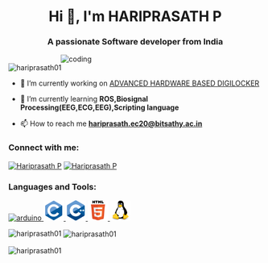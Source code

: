 <h1 align="center">Hi 👋, I'm HARIPRASATH P</h1>
<h3 align="center">A passionate Software developer from India</h3>
<img align="right" alt="coding" width="400" src="https://www.technogeeks.in/tech_uploads/2018/06/programmer.gif">
<p align="left"> <img src="https://komarev.com/ghpvc/?username=hariprasath01&label=Profile%20views&color=0e75b6&style=flat" alt="hariprasath01" /> </p>

- 🔭 I’m currently working on [ADVANCED HARDWARE BASED DIGILOCKER](https://www.electronicwings.com/users/HARIPRASATHP/profile)

- 🌱 I’m currently learning **ROS,Biosignal Processing(EEG,ECG,EEG),Scripting language**

- 📫 How to reach me **hariprasath.ec20@bitsathy.ac.in**

<h3 align="left">Connect with me:</h3>
<p align="left">
<a href="https://www.linkedin.com/in/hariprasath-p-19261a206/" target="blank"><img align="center" src="https://raw.githubusercontent.com/rahuldkjain/github-profile-readme-generator/master/src/images/icons/Social/linked-in-alt.svg" alt="Hariprasath P" height="30" width="40" /></a>
<a href="https://leetcode.com/Hariprasath_1/" target="blank"><img align="center" src="https://raw.githubusercontent.com/rahuldkjain/github-profile-readme-generator/master/src/images/icons/Social/leet-code.svg" alt="Hariprasath P" height="30" width="40" /></a>
</p>
<h3 align="left">Languages and Tools:</h3>
<p align="left"> <a href="https://www.arduino.cc/" target="_blank" rel="noreferrer"> <img src="https://cdn.worldvectorlogo.com/logos/arduino-1.svg" alt="arduino" width="40" height="40"/> </a> <a href="https://www.cprogramming.com/" target="_blank" rel="noreferrer"> <img src="https://raw.githubusercontent.com/devicons/devicon/master/icons/c/c-original.svg" alt="c" width="40" height="40"/> </a> <a href="https://www.w3schools.com/cpp/" target="_blank" rel="noreferrer"> <img src="https://raw.githubusercontent.com/devicons/devicon/master/icons/cplusplus/cplusplus-original.svg" alt="cplusplus" width="40" height="40"/> </a> <a href="https://www.w3.org/html/" target="_blank" rel="noreferrer"> <img src="https://raw.githubusercontent.com/devicons/devicon/master/icons/html5/html5-original-wordmark.svg" alt="html5" width="40" height="40"/> </a> <a href="https://www.linux.org/" target="_blank" rel="noreferrer"> <img src="https://raw.githubusercontent.com/devicons/devicon/master/icons/linux/linux-original.svg" alt="linux" width="40" height="40"/> </a> </p>

<p><img align="left" src="https://github-readme-stats.vercel.app/api/top-langs?username=hariprasath01&show_icons=true&locale=en&layout=compact" alt="hariprasath01" /></p>

<p>&nbsp;<img align="center" src="https://github-readme-stats.vercel.app/api?username=hariprasath01&show_icons=true&locale=en" alt="hariprasath01" /></p>

<p><img align="center" src="https://github-readme-streak-stats.herokuapp.com/?user=hariprasath01&" alt="hariprasath01" /></p>
 
